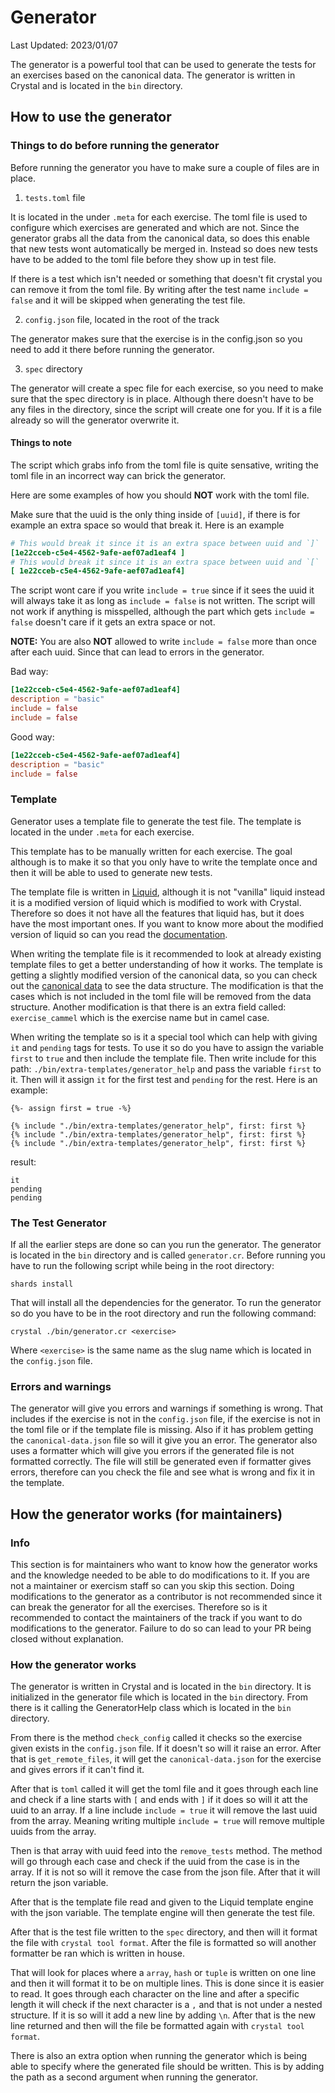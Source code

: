 # Generator

Last Updated: 2023/01/07

The generator is a powerful tool that can be used to generate the tests for an exercises based on the canonical data.
The generator is written in Crystal and is located in the `bin` directory.

## How to use the generator

### Things to do before running the generator

Before running the generator you have to make sure a couple of files are in place.

1. `tests.toml` file

It is located in the under `.meta` for each exercise.
The toml file is used to configure which exercises are generated and which are not.
Since the generator grabs all the data from the canonical data, so does this enable that new tests wont automatically be merged in.
Instead so does new tests have to be added to the toml file before they show up in test file.

If there is a test which isn't needed or something that doesn't fit crystal you can remove it from the toml file.
By writing after the test name `include = false` and it will be skipped when generating the test file.

2. `config.json` file, located in the root of the track

The generator makes sure that the exercise is in the config.json so you need to add it there before running the generator.

3. `spec` directory

The generator will create a spec file for each exercise, so you need to make sure that the spec directory is in place.
Although there doesn't have to be any files in the directory, since the script will create one for you.
If it is a file already so will the generator overwrite it.

#### Things to note

The script which grabs info from the toml file is quite sensative, writing the toml file in an incorrect way can brick the generator.

Here are some examples of how you should **NOT** work with the toml file.

Make sure that the uuid is the only thing inside of `[uuid]`, if there is for example an extra space so would that break it.
Here is an example

```toml
# This would break it since it is an extra space between uuid and `]`
[1e22cceb-c5e4-4562-9afe-aef07ad1eaf4 ]
# This would break it since it is an extra space between uuid and `[`
[ 1e22cceb-c5e4-4562-9afe-aef07ad1eaf4]
```

The script wont care if you write `include = true` since if it sees the uuid it will always take it as long as `include = false` is not written.
The script will not work if anything is misspelled, although the part which gets `include = false` doesn't care if it gets an extra space or not.

**NOTE:**
You are also **NOT** allowed to write `include = false` more than once after each uuid.
Since that can lead to errors in the generator.

Bad way:

```toml
[1e22cceb-c5e4-4562-9afe-aef07ad1eaf4]
description = "basic"
include = false
include = false
```

Good way:

```toml
[1e22cceb-c5e4-4562-9afe-aef07ad1eaf4]
description = "basic"
include = false
```

### Template

Generator uses a template file to generate the test file.
The template is located in the under `.meta` for each exercise.

This template has to be manually written for each exercise.
The goal although is to make it so that you only have to write the template once and then it will be able to used to generate new tests.

The template file is written in [Liquid](https://shopify.github.io/liquid/), although it is not "vanilla" liquid instead it is a modified version of liquid which is modified to work with Crystal.
Therefore so does it not have all the features that liquid has, but it does have the most important ones.
If you want to know more about the modified version of liquid so can you read the [documentation]().

When writing the template file is it recommended to look at already existing template files to get a better understanding of how it works.
The template is getting a slightly modified version of the canonical data, so you can check out the [canonical data]() to see the data structure.
The modification is that the cases which is not included in the toml file will be removed from the data structure.
Another modification is that there is an extra field called: `exercise_cammel` which is the exercise name but in camel case.

When writing the template so is it a special tool which can help with giving `it` and `pending` tags for tests.
To use it so do you have to assign the variable `first` to `true` and then include the template file.
Then write include for this path: `./bin/extra-templates/generator_help` and pass the variable `first` to it.
Then will it assign `it` for the first test and `pending` for the rest.
Here is an example:

```liquid
{%- assign first = true -%}

{% include "./bin/extra-templates/generator_help", first: first %}
{% include "./bin/extra-templates/generator_help", first: first %}
{% include "./bin/extra-templates/generator_help", first: first %}
```

result:

```
it
pending
pending
```

### The Test Generator

If all the earlier steps are done so can you run the generator.
The generator is located in the `bin` directory and is called `generator.cr`.
Before running you have to run the following script while being in the root directory:

```shell
shards install
```

That will install all the dependencies for the generator.
To run the generator so do you have to be in the root directory and run the following command:

```shell
crystal ./bin/generator.cr <exercise>
```

Where `<exercise>` is the same name as the slug name which is located in the `config.json` file.

### Errors and warnings

The generator will give you errors and warnings if something is wrong.
That includes if the exercise is not in the `config.json` file, if the exercise is not in the toml file or if the template file is missing.
Also if it has problem getting the `canonical-data.json` file so will it give you an error.
The generator also uses a formatter which will give you errors if the generated file is not formatted correctly.
The file will still be generated even if formatter gives errors, therefore can you check the file and see what is wrong and fix it in the template.

## How the generator works (for maintainers)

### Info

This section is for maintainers who want to know how the generator works and the knowledge needed to be able to do modifications to it.
If you are not a maintainer or exercism staff so can you skip this section.
Doing modifications to the generator as a contributor is not recommended since it can break the generator for all the exercises.
Therefore so is it recommended to contact the maintainers of the track if you want to do modifications to the generator.
Failure to do so can lead to your PR being closed without explanation.

### How the generator works

The generator is written in Crystal and is located in the `bin` directory.
It is initialized in the generator file which is located in the `bin` directory.
From there is it calling the GeneratorHelp class which is located in the `bin` directory.

From there is the method `check_config` called it checks so the exercise given exists in the `config.json` file.
If it doesn't so will it raise an error.
After that is `get_remote_files`, it will get the `canonical-data.json` for the exercise and gives errors if it can't find it.

After that is `toml` called it will get the toml file and it goes through each line and check if a line starts with `[` and ends with `]` if it does so will it att the uuid to an array.
If a line include `include = true` it will remove the last uuid from the array.
Meaning writing multiple `include = true` will remove multiple uuids from the array.

Then is that array with uuid feed into the `remove_tests` method.
The method will go through each case and check if the uuid from the case is in the array.
If it is not so will it remove the case from the json file.
After that it will return the json variable.

After that is the template file read and given to the Liquid template engine with the json variable.
The template engine will then generate the test file.

After that is the test file written to the `spec` directory, and then will it format the file with `crystal tool format`.
After the file is formatted so will another formatter be ran which is written in house.

That will look for places where a `array`, `hash` or `tuple` is written on one line and then it will format it to be on multiple lines.
This is done since it is easier to read.
It goes through each character on the line and after a specific length it will check if the next character is a `,` and that is not under a nested structure.
If it is so will it add a new line by adding `\n`.
After that is the new line returned and then will the file be formatted again with `crystal tool format`.

There is also an extra option when running the generator which is being able to specify where the generated file should be written.
This is by adding the path as a second argument when running the generator.
